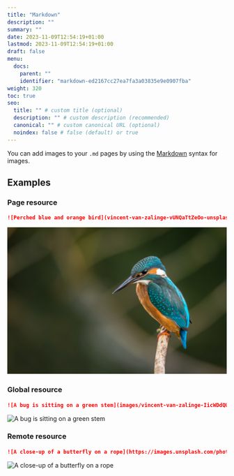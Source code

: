```yaml
---
title: "Markdown"
description: ""
summary: ""
date: 2023-11-09T12:54:19+01:00
lastmod: 2023-11-09T12:54:19+01:00
draft: false
menu:
  docs:
    parent: ""
    identifier: "markdown-ed2167cc27ea7fa3a03835e9e0907fba"
weight: 320
toc: true
seo:
  title: "" # custom title (optional)
  description: "" # custom description (recommended)
  canonical: "" # custom canonical URL (optional)
  noindex: false # false (default) or true
---
```


You can add images to your `.md` pages by using the [Markdown](https://daringfireball.net/projects/markdown/syntax#img) syntax for images.

## Examples

### Page resource

```md
![Perched blue and orange bird](vincent-van-zalinge-vUNQaTtZeOo-unsplash.jpg)
```

![Perched blue and orange bird](vincent-van-zalinge-vUNQaTtZeOo-unsplash.jpg)

### Global resource

```md
![A bug is sitting on a green stem](images/vincent-van-zalinge-IicWDdQUfsQ-unsplash.jpg)
```

![A bug is sitting on a green stem](images/vincent-van-zalinge-IicWDdQUfsQ-unsplash.jpg)

### Remote resource

```md
![A close-up of a butterfly on a rope](https://images.unsplash.com/photo-1690198517569-45458a850563?ixlib=rb-4.0.3&ixid=M3wxMjA3fDB8MHxwaG90by1wYWdlfHx8fGVufDB8fHx8fA%3D%3D&auto=format&fit=crop&w=1740&q=80)
```

![A close-up of a butterfly on a rope](https://images.unsplash.com/photo-1690198517569-45458a850563?ixlib=rb-4.0.3&ixid=M3wxMjA3fDB8MHxwaG90by1wYWdlfHx8fGVufDB8fHx8fA%3D%3D&auto=format&fit=crop&w=1740&q=80)
